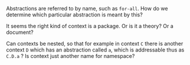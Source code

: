 Abstractions are referred to by name, such as `for-all`. How do we determine which particular abstraction is meant by this?

It seems the right kind of context is a package. Or is it a theory? Or a document?

Can contexts be nested, so that for example in context `C` there is another context `D` which has an abstraction called `a`, which is addressable thus as `C.D.a` ? Is context just another name for namespace?